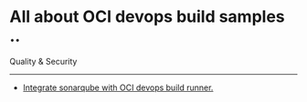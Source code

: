 All about OCI devops build samples ..
=======


Quality & Security

-----

* [Integrate sonarqube with OCI devops build runner.](./oci_buildrunner_with_sonarqube/)

